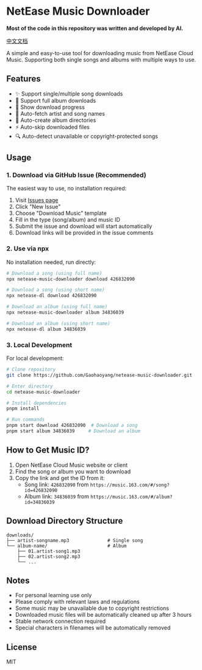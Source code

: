 # NetEase Music Downloader

**Most of the code in this repository was written and developed by AI.**

[中文文档](./readmeZh.md)

A simple and easy-to-use tool for downloading music from NetEase Cloud Music. Supporting both single songs and albums with multiple ways to use.

## Features

- ✨ Support single/multiple song downloads
- 📀 Support full album downloads
- 🚀 Show download progress
- 🎵 Auto-fetch artist and song names
- 📂 Auto-create album directories
- ⚡️ Auto-skip downloaded files
- 🔍 Auto-detect unavailable or copyright-protected songs

## Usage

### 1. Download via GitHub Issue (Recommended)

The easiest way to use, no installation required:

1. Visit [Issues page](https://github.com/Gaohaoyang/netease-music-downloader/issues)
2. Click "New Issue"
3. Choose "Download Music" template
4. Fill in the type (song/album) and music ID
5. Submit the issue and download will start automatically
6. Download links will be provided in the issue comments

### 2. Use via npx

No installation needed, run directly:

```bash
# Download a song (using full name)
npx netease-music-downloader download 426832090

# Download a song (using short name)
npx netease-dl download 426832090

# Download an album (using full name)
npx netease-music-downloader album 34836039

# Download an album (using short name)
npx netease-dl album 34836039
```

### 3. Local Development

For local development:

```bash
# Clone repository
git clone https://github.com/Gaohaoyang/netease-music-downloader.git

# Enter directory
cd netease-music-downloader

# Install dependencies
pnpm install

# Run commands
pnpm start download 426832090  # Download a song
pnpm start album 34836039     # Download an album
```

## How to Get Music ID?

1. Open NetEase Cloud Music website or client
2. Find the song or album you want to download
3. Copy the link and get the ID from it:
   - Song link: `426832090` from `https://music.163.com/#/song?id=426832090`
   - Album link: `34836039` from `https://music.163.com/#/album?id=34836039`

## Download Directory Structure

```
downloads/
├── artist-songname.mp3              # Single song
└── album-name/                      # Album
    ├── 01.artist-song1.mp3
    ├── 02.artist-song2.mp3
    └── ...
```

## Notes

- For personal learning use only
- Please comply with relevant laws and regulations
- Some music may be unavailable due to copyright restrictions
- Downloaded music files will be automatically cleaned up after 3 hours
- Stable network connection required
- Special characters in filenames will be automatically removed

## License

MIT
